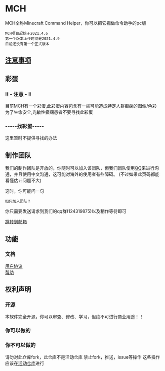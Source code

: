 # MCH
MCH全称Minecraft Command Helper，你可以把它视做命令助手的pc版
```
MCH项目起始于2021.4.6
第一个版本上传时间是2021.4.9
目前还没有第一个正式版本
```

## [注意事项](https://github.com/andogy/MCH/blob/main/%E4%B8%AD%E6%96%87/%E5%B8%AE%E5%8A%A9/%E6%B3%A8%E6%84%8F/README.md)

## 彩蛋
### !! -  注意 - !!
目前MCH有一个彩蛋,此彩蛋内容包含有一些可能造成特定人群癫痫的图像/色彩<br>
为了生命安全,光敏性癫痫患者不要寻找此彩蛋

### -----找彩蛋-----
这里暂时不提供寻找的办法

## 制作团队
我们的制作团队是开放的，你随时可以加入该团队，但我们团队使用[QQ](https://play.google.com/store/apps/details?id=com.tencent.mobileqq&hl=zh&gl=US&referrer=utm_source%3Dgoogle%26utm_medium%3Dorganic%26utm_term%3D%E4%B8%8B%E8%BD%BDqq&pcampaignid=APPU_1_J92HYPrwHu3EmAXinaOYBA)来进行沟通，并且使用中文沟通，这可能对海外的使用者有些障碍。
(不过如果此页码都能看懂估计问题不大)

这时，你可能问一句
```
如何加入团队？
```

你只需要发送请求到我们的qq群(124319875)以及稍作等待即可

<a href="mailto:1501917367@qq.com;zhuaidadaya@163.com;3477124880@qq.com;ake259193@gmail.com">跳转到邮箱</a>

## 功能
### 文档
[用户协议](https://github.com/andogy/MCH/tree/main/%E4%B8%AD%E6%96%87/%E5%B8%AE%E5%8A%A9/%E7%94%A8%E6%88%B7%E5%8D%8F%E8%AE%AE)<br>
[帮助](https://github.com/andogy/MCH/tree/main/%E4%B8%AD%E6%96%87/%E5%B8%AE%E5%8A%A9/%E4%BD%BF%E7%94%A8%E5%B8%AE%E5%8A%A9)<br>
## 权利声明
### 开源
本软件完全开源，你可以审查、修改、学习，但绝不可进行商业用途！！
### 你可以做的
### 你不可以做的
请勿对此仓库fork，此仓库不是活动仓库
禁止fork，推送，issue等操作
这些操作应该在[活动仓库](https://github.com/zhuaidadaya/MCH)进行
